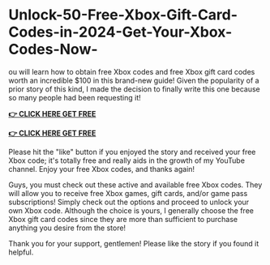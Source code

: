 # Unlock-50-Free-Xbox-Gift-Card-Codes-in-2024-Get-Your-Xbox-Codes-Now-
ou will learn how to obtain free Xbox codes and free Xbox gift card codes worth an incredible $100 in this brand-new guide! Given the popularity of a prior story of this kind, I made the decision to finally write this one because so many people had been requesting it!

**[👉 CLICK HERE GET FREE](https://usaofferzon.com/xbox)**

**[👉 CLICK HERE GET FREE](https://usaofferzon.com/giftcard)**

Please hit the "like" button if you enjoyed the story and received your free Xbox code; it's totally free and really aids in the growth of my YouTube channel.
Enjoy your free Xbox codes, and thanks again!

Guys, you must check out these active and available free Xbox codes. They will allow you to receive free Xbox games, gift cards, and/or game pass subscriptions! Simply check out the options and proceed to unlock your own Xbox code. Although the choice is yours, I generally choose the free Xbox gift card codes since they are more than sufficient to purchase anything you desire from the store!

Thank you for your support, gentlemen! Please like the story if you found it helpful.
